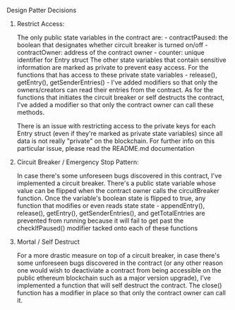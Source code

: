 Design Patter Decisions

1) Restrict Access:
	
	The only public state variables in the contract are:
		- contractPaused: the boolean that designates whether circuit breaker is turned on/off
		- contractOwner: address of the contract owner
		- counter: unique identifier for Entry struct
	The other state variables that contain sensitive information are marked as private to prevent easy access. For the functions that has access to these private state variables - release(), getEntry(), getSenderEntries() - I've added modifiers so that only the owners/creators can read their entries from the contract. As for the functions that initiates the circuit breaker or self destructs the contract, I've added a modifier so that only the contract owner can call these methods. 

	There is an issue with restricting access to the private keys for each Entry struct (even if they're marked as private state variables) since all data is not really "private" on the blockchain. For further info on this particular issue, please read the README.md documentation

2) Circuit Breaker / Emergency Stop Pattern:

	In case there's some unforeseen bugs discovered in this contract, I've implemented a circuit breaker. There's a public state variable whose value can be flipped when the contract owner calls the circuitBreaker function. Once the variable's boolean state is flipped to true, any function that modifies or even reads state state - appendEntry(), release(), getEntry(), getSenderEntries(), and getTotalEntries are prevented from running because it will fail to get past the checkIfPaused() modifier tacked onto each of these functions

3) Mortal / Self Destruct

	For a more drastic measure on top of a circuit breaker, in case there's some unforeseen bugs discovered in the contract (or any other reason one would wish to deactiviate a contract from being accessible on the public ethereum blockchain such as a major version upgrade), I've implemented a function that will self destruct the contract. The close() function has a modifier in place so that only the contract owner can call it. 